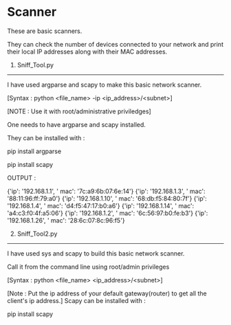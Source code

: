 # Scanner
These are basic scanners.

They can check the number of devices connected to your network and print their local IP addresses along with their MAC addresses.

1. Sniff_Tool.py
_________________

I have used argparse and scapy to make this basic network scanner.

[Syntax : python &lt;file_name&gt; -ip &lt;ip_address&gt;/&lt;subnet&gt;]

[NOTE : Use it with root/administrative priviledges]

One needs to have argparse and scapy installed.

They can be installed with :

   pip install argparse

   pip install scapy
   
   
   
   OUTPUT : 
   
   {'ip': '192.168.1.1', ' mac': '7c:a9:6b:07:6e:14'}
   {'ip': '192.168.1.3', ' mac': '88:11:96:ff:79:a0'}
   {'ip': '192.168.1.10', ' mac': '68:db:f5:84:80:7f'}
   {'ip': '192.168.1.4', ' mac': 'd4:f5:47:17:b0:a6'}
   {'ip': '192.168.1.14', ' mac': 'a4:c3:f0:4f:a5:06'}
   {'ip': '192.168.1.2', ' mac': '6c:56:97:b0:fe:b3'}
   {'ip': '192.168.1.26', ' mac': '28:6c:07:8c:96:f5'}

   

2. Sniff_Tool2.py
__________________

I have used sys and scapy to build this basic network scanner.

Call it from the command line using root/admin privileges

[Syntax : python &lt;file_name&gt; &lt;ip_address&gt;/&lt;subnet&gt;]

[Note : Put the ip address of your default gateway(router) to get all the client's ip address.]
Scapy can be installed with : 
  
   pip install scapy



